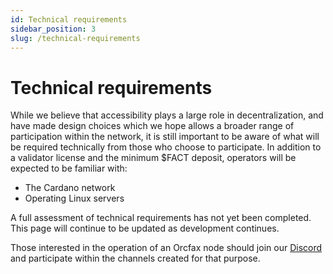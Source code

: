 ```yaml
---
id: Technical requirements
sidebar_position: 3
slug: /technical-requirements
---
```


# Technical requirements

While we believe that accessibility plays a large role in decentralization, and
have made design choices which we hope allows a broader range of participation
within the network, it is still important to be aware of what will be required
technically from those who choose to participate. In addition to a validator
license and the minimum $FACT deposit, operators will be expected to be familiar
with:

- The Cardano network
- Operating Linux servers

A full assessment of technical requirements has not yet been completed. This
page will continue to be updated as development continues.

Those interested in the operation of an Orcfax node should join our
[Discord](https://dsc.gg/orcfax) and participate within the channels created for
that purpose.
